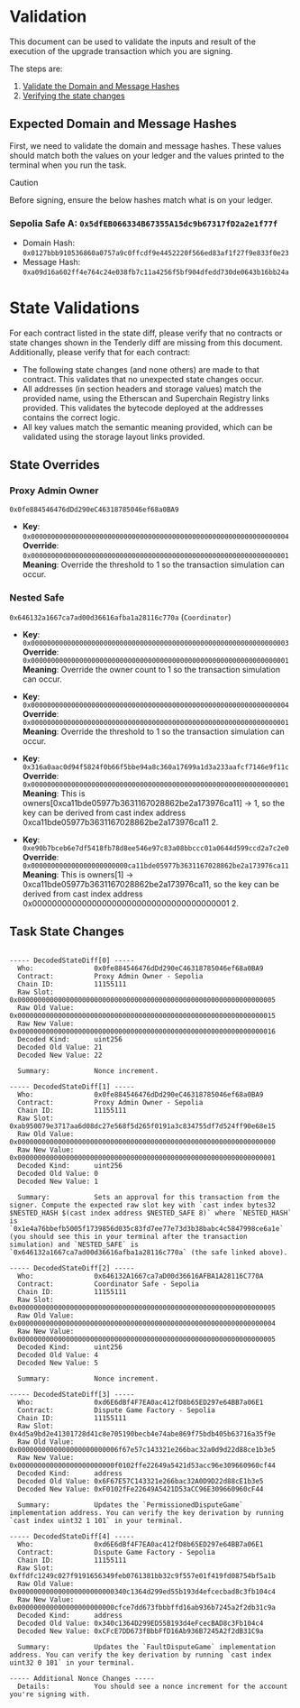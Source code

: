 # Validation

This document can be used to validate the inputs and result of the execution of the upgrade transaction which you are signing.

The steps are:

1. [Validate the Domain and Message Hashes](#expected-domain-and-message-hashes)
2. [Verifying the state changes](#state-changes)

## Expected Domain and Message Hashes

First, we need to validate the domain and message hashes. These values should match both the values on your ledger and the values printed to the terminal when you run the task.

> [!CAUTION]
>
> Before signing, ensure the below hashes match what is on your ledger.
>
> ### Sepolia Safe A: `0x5dfEB066334B67355A15dc9b67317fD2a2e1f77f`
>
> - Domain Hash: `0x0127bbb910536860a0757a9c0ffcdf9e4452220f566ed83af1f27f9e833f0e23`
> - Message Hash: `0xa09d16a602ff4e764c24e038fb7c11a4256f5bf904dfedd730de0643b16bb24a`

# State Validations

For each contract listed in the state diff, please verify that no contracts or state changes shown in the Tenderly diff are missing from this document. Additionally, please verify that for each contract:

- The following state changes (and none others) are made to that contract. This validates that no unexpected state changes occur.
- All addresses (in section headers and storage values) match the provided name, using the Etherscan and Superchain Registry links provided. This validates the bytecode deployed at the addresses contains the correct logic.
- All key values match the semantic meaning provided, which can be validated using the storage layout links provided.

## State Overrides

### Proxy Admin Owner

`0x0fe884546476dDd290eC46318785046ef68a0BA9`

- **Key**: `0x0000000000000000000000000000000000000000000000000000000000000004` <br/>
  **Override**: `0x0000000000000000000000000000000000000000000000000000000000000001` <br/>
  **Meaning**: Override the threshold to 1 so the transaction simulation can occur.

### Nested Safe

`0x646132a1667ca7ad00d36616afba1a28116c770a` (`Coordinator`)

- **Key**: `0x0000000000000000000000000000000000000000000000000000000000000003` <br/>
  **Override**: `0x0000000000000000000000000000000000000000000000000000000000000001` <br/>
  **Meaning**: Override the owner count to 1 so the transaction simulation can occur.

- **Key**: `0x0000000000000000000000000000000000000000000000000000000000000004` <br/>
  **Override**: `0x0000000000000000000000000000000000000000000000000000000000000001` <br/>
  **Meaning**: Override the threshold to 1 so the transaction simulation can occur.

- **Key**: `0x316a0aac0d94f5824f0b66f5bbe94a8c360a17699a1d3a233aafcf7146e9f11c` <br/>
  **Override**: `0x0000000000000000000000000000000000000000000000000000000000000001` <br/>
  **Meaning**: This is owners[0xca11bde05977b3631167028862be2a173976ca11] -> 1, so the key can be derived from cast index address 0xca11bde05977b3631167028862be2a173976ca11 2.

- **Key**: `0xe90b7bceb6e7df5418fb78d8ee546e97c83a08bbccc01a0644d599ccd2a7c2e0` <br/>
  **Override**: `0x000000000000000000000000ca11bde05977b3631167028862be2a173976ca11` <br/>
  **Meaning**: This is owners[1] -> 0xca11bde05977b3631167028862be2a173976ca11, so the key can be derived from cast index address 0x0000000000000000000000000000000000000001 2.

## Task State Changes

<pre>
<code>
----- DecodedStateDiff[0] -----
  Who:               0x0fe884546476dDd290eC46318785046ef68a0BA9
  Contract:          Proxy Admin Owner - Sepolia
  Chain ID:          11155111
  Raw Slot:          0x0000000000000000000000000000000000000000000000000000000000000005
  Raw Old Value:     0x0000000000000000000000000000000000000000000000000000000000000015
  Raw New Value:     0x0000000000000000000000000000000000000000000000000000000000000016
  Decoded Kind:      uint256
  Decoded Old Value: 21
  Decoded New Value: 22

  Summary:           Nonce increment.

----- DecodedStateDiff[1] -----
  Who:               0x0fe884546476dDd290eC46318785046ef68a0BA9
  Contract:          Proxy Admin Owner - Sepolia
  Chain ID:          11155111
  Raw Slot:          0xab950079e3717aa6d08dc27e568f5d265f0191a3c834755df7d524ff90e68e15
  Raw Old Value:     0x0000000000000000000000000000000000000000000000000000000000000000
  Raw New Value:     0x0000000000000000000000000000000000000000000000000000000000000001
  Decoded Kind:      uint256
  Decoded Old Value: 0
  Decoded New Value: 1

  Summary:           Sets an approval for this transaction from the signer. Compute the expected raw slot key with `cast index bytes32 $NESTED_HASH $(cast index address $NESTED_SAFE 8)` where `NESTED_HASH` is `0x1e4a76bbefb5005f1739856d035c83fd7ee77e73d3b38babc4c5847998ce6a1e` (you should see this in your terminal after the transaction simulation) and `NESTED_SAFE` is `0x646132a1667ca7ad00d36616afba1a28116c770a` (the safe linked above).

----- DecodedStateDiff[2] -----
  Who:               0x646132A1667ca7aD00d36616AFBA1A28116C770A
  Contract:          Coordinator Safe - Sepolia
  Chain ID:          11155111
  Raw Slot:          0x0000000000000000000000000000000000000000000000000000000000000005
  Raw Old Value:     0x0000000000000000000000000000000000000000000000000000000000000004
  Raw New Value:     0x0000000000000000000000000000000000000000000000000000000000000005
  Decoded Kind:      uint256
  Decoded Old Value: 4
  Decoded New Value: 5

  Summary:           Nonce increment.

----- DecodedStateDiff[3] -----
  Who:               0xd6E6dBf4F7EA0ac412fD8b65ED297e64BB7a06E1
  Contract:          Dispute Game Factory - Sepolia
  Chain ID:          11155111
  Raw Slot:          0x4d5a9bd2e41301728d41c8e705190becb4e74abe869f75bdb405b63716a35f9e
  Raw Old Value:     0x0000000000000000000000006f67e57c143321e266bac32a0d9d22d88ce1b3e5
  Raw New Value:     0x000000000000000000000000f0102ffe22649a5421d53acc96e309660960cf44
  Decoded Kind:      address
  Decoded Old Value: 0x6F67E57C143321e266bac32A0D9D22d88cE1b3e5
  Decoded New Value: 0xF0102fFe22649A5421D53aCC96E309660960cF44

  Summary:           Updates the `PermissionedDisputeGame` implementation address. You can verify the key derivation by running `cast index uint32 1 101` in your terminal.

----- DecodedStateDiff[4] -----
  Who:               0xd6E6dBf4F7EA0ac412fD8b65ED297e64BB7a06E1
  Contract:          Dispute Game Factory - Sepolia
  Chain ID:          11155111
  Raw Slot:          0xffdfc1249c027f9191656349feb0761381bb32c9f557e01f419fd08754bf5a1b
  Raw Old Value:     0x000000000000000000000000340c1364d299ed55b193d4efcecbad8c3fb104c4
  Raw New Value:     0x000000000000000000000000cfce7dd673fbbbffd16ab936b7245a2f2db31c9a
  Decoded Kind:      address
  Decoded Old Value: 0x340c1364D299ED55B193d4eFcecBAD8c3Fb104c4
  Decoded New Value: 0xCFcE7DD673fBbbFfD16Ab936B7245A2f2dB31C9a

  Summary:           Updates the `FaultDisputeGame` implementation address. You can verify the key derivation by running `cast index uint32 0 101` in your terminal.

----- Additional Nonce Changes -----
  Details:           You should see a nonce increment for the account you're signing with.
</pre>
